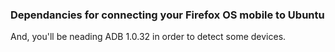 ### Dependancies for connecting your Firefox OS mobile to Ubuntu

And, you'll be neading ADB 1.0.32 in order to detect some devices.